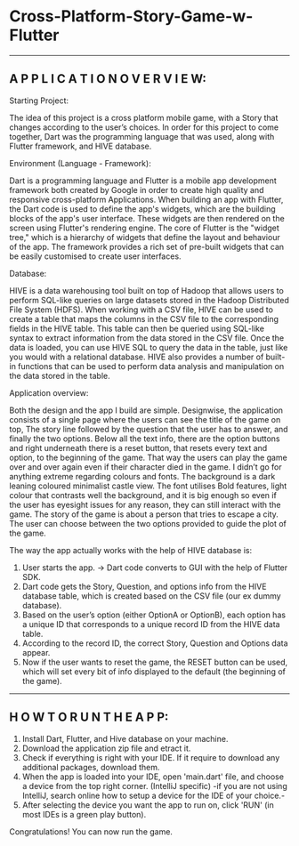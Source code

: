 # Cross-Platform-Story-Game-w-Flutter

-------------------------------------------------------
A P P L I C A T I O N   O V E R V I E W:
-------------------------------------------------------

Starting Project:

The idea of this project is a cross platform mobile game, with a Story that changes according to the user’s choices. In order for this project to come together, Dart was the programming language that was used, along with Flutter framework, and HIVE database. 



Environment (Language - Framework):

Dart is a programming language and Flutter is a mobile app development framework both created by Google in order to create high quality and responsive cross-platform Applications.
When building an app with Flutter, the Dart code is used to define the app's widgets, which are the building blocks of the app's user interface. These widgets are then rendered on the screen using Flutter's rendering engine.
The core of Flutter is the "widget tree," which is a hierarchy of widgets that define the layout and behaviour of the app. The framework provides a rich set of pre-built widgets that can be easily customised to create user interfaces.



Database:

HIVE is a data warehousing tool built on top of Hadoop that allows users to perform SQL-like queries on large datasets stored in the Hadoop Distributed File System (HDFS). 
When working with a CSV file, HIVE can be used to create a table that maps the columns in the CSV file to the corresponding fields in the HIVE table. This table can then be queried using SQL-like syntax to extract information from the data stored in the CSV file.
Once the data is loaded, you can use HIVE SQL to query the data in the table, just like you would with a relational database. HIVE also provides a number of built-in functions that can be used to perform data analysis and manipulation on the data stored in the table.



Application overview:

Both the design and the app I build  are simple.
Designwise, the application consists of a single page where the users can see the title of the game on top, The story line followed by the question that the user has to answer, and finally the two options.
Below all the text info, there are the option buttons and right underneath there is a reset button, that resets every text and option, to the beginning of the game. That way the users can play the game over and over again even if their character died in the game.
I didn’t go for anything extreme regarding colours and fonts. The background is a dark leaning coloured minimalist castle view. The font utilises Bold features, light colour that contrasts well the background, and it is big enough so even if the user has eyesight issues for any reason, they  can still interact with the game.
The story of the game is about a person that tries to escape a city. The user can choose between the two options provided to guide the plot of the game.

The way the app actually works with the help of HIVE database is:

1. User starts the app. -> Dart code converts to GUI with the help of Flutter SDK.
2. Dart code gets the Story, Question, and options info from the HIVE database table, which is created based on the CSV file (our ex dummy database).
3. Based on the user’s option (either OptionA or OptionB), each option has a unique ID that    corresponds to a unique record ID from the HIVE data table.
4. According to the record ID, the correct Story, Question and Options data appear.
5. Now if the user wants to reset the game, the RESET button can be used, which will set every bit of info displayed to the default (the beginning of the game).



-------------------------------------------------------
H O W   T O   R U N   T H E   A P P:
-------------------------------------------------------

1. Install Dart, Flutter, and Hive database on your machine.
2. Download the application zip file and etract it.
3. Check if everything is right with your IDE. If it require to download any additional packages, download them.
4. When the app is loaded into your IDE, open 'main.dart' file, and choose a device from the top right corner. (IntelliJ specific)
-if you are not using IntelliJ, search online how to setup a device for the IDE of your choice.-
5. After selecting the device you want the app to run on, click 'RUN' (in most IDEs is a green play button).

Congratulations! You can now run the game.
